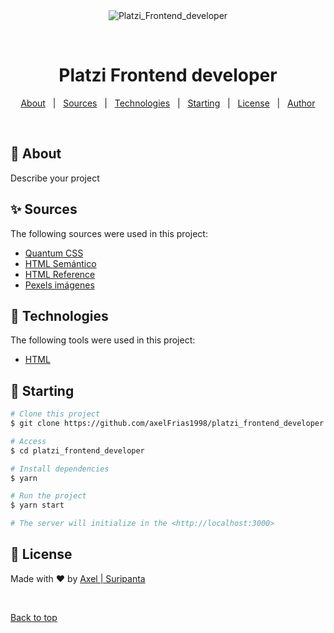 <div align="center" id="top"> 
  <img src="./.github/app.gif" alt="Platzi_Frontend_developer" />

  &#xa0;

  <!-- <a href="https://platzi_frontend_developer.netlify.app">Demo</a> -->
</div>

<h1 align="center">Platzi Frontend developer</h1>

<!-- Status -->

<!-- <h4 align="center"> 
	🚧  Platzi_Frontend_developer 🚀 Under construction...  🚧
</h4> 

<hr> -->

<p align="center">
  <a href="#dart-about">About</a> &#xa0; | &#xa0; 
  <a href="#sparkles-features">Sources</a> &#xa0; | &#xa0;
  <a href="#rocket-technologies">Technologies</a> &#xa0; | &#xa0;
  <a href="#checkered_flag-starting">Starting</a> &#xa0; | &#xa0;
  <a href="#memo-license">License</a> &#xa0; | &#xa0;
  <a href="https://github.com/axelFrias1998" target="_blank">Author</a>
</p>

<br>

## :dart: About ##

Describe your project

## :sparkles: Sources ##

The following sources were used in this project:

- [Quantum CSS](https://hacks.mozilla.org/2017/08/inside-a-super-fast-css-engine-quantum-css-aka-stylo/)
- [HTML Semántico](https://www.espai.es/blog/2018/01/que-es-el-html-semantico/)
- [HTML Reference](https://htmlreference.io/)
- [Pexels imágenes](https://www.pexels.com/)


## :rocket: Technologies ##

The following tools were used in this project:

- [HTML](https://expo.io/)


## :checkered_flag: Starting ##

```bash
# Clone this project
$ git clone https://github.com/axelFrias1998/platzi_frontend_developer

# Access
$ cd platzi_frontend_developer

# Install dependencies
$ yarn

# Run the project
$ yarn start

# The server will initialize in the <http://localhost:3000>
```


## :memo: License ##

Made with :heart: by <a href="https://github.com/{{YOUR_GITHUB_USERNAME}}" target="_blank">Axel | Suripanta</a>

&#xa0;

<a href="#top">Back to top</a>
